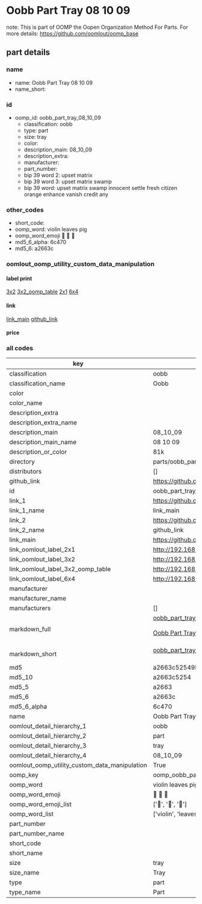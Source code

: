 # Oobb Part Tray 08 10 09  

note: This is part of OOMP the Oopen Organization Method For Parts. For more details: https://github.com/oomlout/oomp_base

##  part details





### name
* name: Oobb Part Tray 08 10 09
* name_short: 
### id
* oomp_id: oobb_part_tray_08_10_09
  * classification: oobb
  * type: part
  * size: tray
  * color: 
  * description_main: 08_10_09
  * description_extra: 
  * manufacturer: 
  * part_number: 
  * bip 39 word 2: upset matrix
  * bip 39 word 3: upset matrix swamp
  * bip 39 word: upset matrix swamp innocent settle fresh citizen orange enhance vanish credit any

### other_codes
* short_code: 
* oomp_word: violin leaves pig
* oomp_word_emoji :violin: :leaves: :pig:
* md5_6_alpha: 6c470
* md5_6: a2663c






### oomlout_oomp_utility_custom_data_manipulation
#### label print
[3x2](http://192.168.1.245:1112/?label=oomp%206c470)
[3x2_oomp_table](http://192.168.1.107:1112/?label=oomp%206c470)
[2x1](http://192.168.1.242:1112/?label=oomp%206c470)
[6x4](http://192.168.1.55:1112/?label=oomp%206c470)    

#### link

[link_main](https://github.com/oomlout/oomlout_oomp_current_version_messy/tree/main/parts/oobb_part_tray_08_10_09) [github_link](https://github.com/oomlout/oomlout_oomp_part_src/tree/main/parts/oobb_part_tray_08_10_09)                             

#### price







### all codes 
| key | value |  
| --- | --- |  
| classification | oobb |  
| classification_name | Oobb |  
| color |  |  
| color_name |  |  
| description_extra |  |  
| description_extra_name |  |  
| description_main | 08_10_09 |  
| description_main_name | 08 10 09 |  
| description_or_color | 81k |  
| directory | parts/oobb_part_tray_08_10_09 |  
| distributors | [] |  
| github_link | https://github.com/oomlout/oomlout_oomp_part_src/tree/main/parts/oobb_part_tray_08_10_09 |  
| id | oobb_part_tray_08_10_09 |  
| link_1 | https://github.com/oomlout/oomlout_oomp_current_version_messy/tree/main/parts/oobb_part_tray_08_10_09 |  
| link_1_name | link_main |  
| link_2 | https://github.com/oomlout/oomlout_oomp_part_src/tree/main/parts/oobb_part_tray_08_10_09 |  
| link_2_name | github_link |  
| link_main | https://github.com/oomlout/oomlout_oomp_current_version_messy/tree/main/parts/oobb_part_tray_08_10_09 |  
| link_oomlout_label_2x1 | http://192.168.1.242:1112/?label=oomp%206c470 |  
| link_oomlout_label_3x2 | http://192.168.1.245:1112/?label=oomp%206c470 |  
| link_oomlout_label_3x2_oomp_table | http://192.168.1.107:1112/?label=oomp%206c470 |  
| link_oomlout_label_6x4 | http://192.168.1.55:1112/?label=oomp%206c470 |  
| manufacturer |  |  
| manufacturer_name |  |  
| manufacturers | [] |  
| markdown_full | [oobb_part_tray_08_10_09](https://github.com/oomlout/oomlout_oomp_current_version_messy/tree/main/parts/oobb_part_tray_08_10_09)<br>[](https://github.com/oomlout/oomlout_oomp_current_version_messy/tree/main/parts/oobb_part_tray_08_10_09)<br>[Oobb Part Tray 08 10 09](https://github.com/oomlout/oomlout_oomp_current_version_messy/tree/main/parts/oobb_part_tray_08_10_09)<br><br> |  
| markdown_short | [oobb_part_tray_08_10_09](https://github.com/oomlout/oomlout_oomp_current_version_messy/tree/main/parts/oobb_part_tray_08_10_09)<br><br> |  
| md5 | a2663c52549bc52973623749b6624f79 |  
| md5_10 | a2663c5254 |  
| md5_5 | a2663 |  
| md5_6 | a2663c |  
| md5_6_alpha | 6c470 |  
| name | Oobb Part Tray 08 10 09 |  
| oomlout_detail_hierarchy_1 | oobb |  
| oomlout_detail_hierarchy_2 | part |  
| oomlout_detail_hierarchy_3 | tray |  
| oomlout_detail_hierarchy_4 | 08_10_09 |  
| oomlout_oomp_utility_custom_data_manipulation | True |  
| oomp_key | oomp_oobb_part_tray_08_10_09 |  
| oomp_word | violin leaves pig |  
| oomp_word_emoji | :violin: :leaves: :pig: |  
| oomp_word_emoji_list | [':violin:', ':leaves:', ':pig:'] |  
| oomp_word_list | ['violin', 'leaves', 'pig'] |  
| part_number |  |  
| part_number_name |  |  
| short_code |  |  
| short_name |  |  
| size | tray |  
| size_name | Tray |  
| type | part |  
| type_name | Part |  

